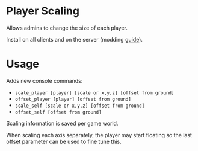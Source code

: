 # Player Scaling

Allows admins to change the size of each player.

Install on all clients and on the server (modding [guide](https://youtu.be/L9ljm2eKLrk)).

# Usage

Adds new console commands:

- `scale_player [player] [scale or x,y,z] [offset from ground]`
- `offset_player [player] [offset from ground]`
- `scale_self [scale or x,y,z] [offset from ground]`
- `offset_self [offset from ground]`

Scaling information is saved per game world.

When scaling each axis separately, the player may start floating so the last offset parameter can be used to fine tune this.

